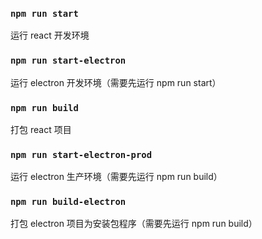 ### `npm run start`

运行 react 开发环境

### `npm run start-electron`

运行 electron 开发环境（需要先运行 npm run start）

### `npm run build`

打包 react 项目

### `npm run start-electron-prod`

运行 electron 生产环境（需要先运行 npm run build）

### `npm run build-electron`

打包 electron 项目为安装包程序（需要先运行 npm run build）
